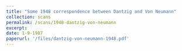 ```yaml
---
title: "Some 1948 correspondence between Dantzig and Von Neumann"
collection: scans
permalink: /scans/1948-dantzig-von-neumann
excerpt:
date: 1-9-1987
paperurl: '/files/dantzig-von-neumann-1948.pdf'
---
```


